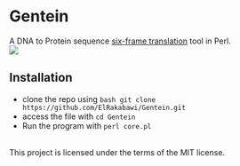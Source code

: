 # Gentein
A DNA to Protein sequence [six-frame translation](https://en.wikipedia.org/wiki/Open_reading_frame#Six-frame_translation) tool in Perl.
<br  >
![](http://i.imgur.com/XDs63mM.jpg)
<br  >

## Installation
* clone the repo using `bash git clone https://github.com/ElRakabawi/Gentein.git`
* access the file with `cd Gentein`
* Run the program with `perl core.pl`

<br />
This project is licensed under the terms of the MIT license.


